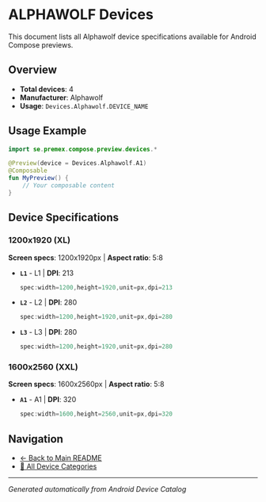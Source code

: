# ALPHAWOLF Devices

This document lists all Alphawolf device specifications available for Android Compose previews.

## Overview

- **Total devices**: 4
- **Manufacturer**: Alphawolf
- **Usage**: `Devices.Alphawolf.DEVICE_NAME`

## Usage Example

```kotlin
import se.premex.compose.preview.devices.*

@Preview(device = Devices.Alphawolf.A1)
@Composable
fun MyPreview() {
    // Your composable content
}
```

## Device Specifications

### 1200x1920 (XL)

**Screen specs**: 1200x1920px | **Aspect ratio**: 5:8

- **`L1`** - L1 | **DPI**: 213
  ```kotlin
  spec:width=1200,height=1920,unit=px,dpi=213
  ```

- **`L2`** - L2 | **DPI**: 280
  ```kotlin
  spec:width=1200,height=1920,unit=px,dpi=280
  ```

- **`L3`** - L3 | **DPI**: 280
  ```kotlin
  spec:width=1200,height=1920,unit=px,dpi=280
  ```

### 1600x2560 (XXL)

**Screen specs**: 1600x2560px | **Aspect ratio**: 5:8

- **`A1`** - A1 | **DPI**: 320
  ```kotlin
  spec:width=1600,height=2560,unit=px,dpi=320
  ```

## Navigation

- [← Back to Main README](../../README.md)
- [📱 All Device Categories](../README.md)

---
*Generated automatically from Android Device Catalog*
